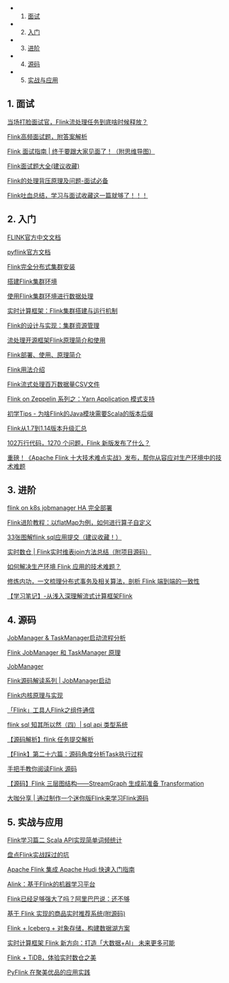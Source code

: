 <!-- vscode-markdown-toc -->
* 1. [面试](#)
* 2. [入门](#-1)
* 3. [进阶](#-1)
* 4. [源码](#-1)
* 5. [实战与应用](#-1)

<!-- vscode-markdown-toc-config
	numbering=true
	autoSave=true
	/vscode-markdown-toc-config -->
<!-- /vscode-markdown-toc -->
##  1. <a name=''></a>面试

[当场打脸面试官，Flink流处理任务到底啥时候释放？](https://mp.weixin.qq.com/s/Mm8kvjtVuLu5dc522Z3dLw)

[Flink高频面试题，附答案解析](https://mp.weixin.qq.com/s/9BbHr5kwcxu6ml0izFbwTQ)

[Flink 面试指南 | 终于要跟大家见面了！（附思维导图）](https://mp.weixin.qq.com/s/BnyC02BEVeFh7HU3JxCXgA)

[Flink面试题大全(建议收藏)](https://mp.weixin.qq.com/s/UkqBln6F_zSKtPDjnGkSKg)

[Flink的处理背压​原理及问题-面试必备](https://mp.weixin.qq.com/s/0rrruAIVYRPNpynHbZF41g)

[Flink吐血总结，学习与面试收藏这一篇就够了！！！](https://mp.weixin.qq.com/s/44G_siAfCLINOR0bBrun3g)

##  2. <a name='-1'></a>入门

[FLINK官方中文文档](https://nightlies.apache.org/flink/flink-docs-release-1.14/zh/docs/learn-flink/overview/)

[pyflink官方文档](https://nightlies.apache.org/flink/flink-docs-release-1.14/api/python/)

[Flink完全分布式集群安装](https://www.zhihu.com/tardis/sogou/art/131592261)

[搭建Flink集群环境](https://mp.weixin.qq.com/s/kxfsJXB2PIjgfmkO2wUXOw)

[使用Flink集群环境进行数据处理](https://mp.weixin.qq.com/s/dSeWar9YL2GIF1ljQyb71A)

[实时计算框架：Flink集群搭建与运行机制](https://mp.weixin.qq.com/s/ze97u_hoZY0CfZwrkwDkjw)

[Flink的设计与实现：集群资源管理](https://mp.weixin.qq.com/s/UxiLIj4hQQhqx35Z9Iz56Q)

[流处理开源框架Flink原理简介和使用](https://mp.weixin.qq.com/s/Ybfl2QHnV-1fAyJ7xE4Crg)

[Flink部署、使用、原理简介](https://mp.weixin.qq.com/s/Fiso69Qi4HTs1ejCNgMYbQ)

[Flink用法介绍](https://mp.weixin.qq.com/s/rTS4LStZoWMe0o61zQD5Cw)

[Flink流式处理百万数据量CSV文件](https://mp.weixin.qq.com/s/YBWbK0NVFSQrzU8_xjoNWA)

[Flink on Zeppelin 系列之：Yarn Application 模式支持](https://mp.weixin.qq.com/s/Uw8rUpDtzokIcQmbSmF8Lg)

[初学Tips - 为啥Flink的Java模块需要Scala的版本后缀](https://mp.weixin.qq.com/s/LFPwQ3tW5zwmWFoTFjMJRg)

[Flink从1.7到1.14版本升级汇总](https://mp.weixin.qq.com/s/gPhLlZFUwqWqLG8oWXcIFw)

[102万行代码，1270 个问题，Flink 新版发布了什么？](https://mp.weixin.qq.com/s/JKJ1UMw5gUNyiBstEQepDw)

[重磅！《Apache Flink 十大技术难点实战》发布，帮你从容应对生产环境中的技术难题](https://mp.weixin.qq.com/s/9ipBG7DxF-fO6QkKUoZWcw)

##  3. <a name='-1'></a>进阶

[flink on k8s jobmanager HA 完全部署](https://mp.weixin.qq.com/s/-_zhbZ1RVGe0oNJlzD2vPg)

[Flink进阶教程：以flatMap为例，如何进行算子自定义](https://mp.weixin.qq.com/s/I6-ibigdB9TPs38cbYgU3A)

[33张图解flink sql应用提交（建议收藏！）](https://mp.weixin.qq.com/s/ak9s2gUw6On7WwoiduEhYQ)

[实时数仓 | Flink实时维表join方法总结（附项目源码）](https://mp.weixin.qq.com/s/X3YYm9psakwF-HamjCvKBg)

[如何解决生产环境 Flink 应用的技术难题？](https://mp.weixin.qq.com/s/LJzJ8o9kl-NCnk1LtmNsKg)

[修炼内功，一文梳理分布式事务及相关算法，剖析 Flink 端到端的一致性](https://mp.weixin.qq.com/s/uTT-f8V8YsKef9zJWnu4bw)

[【学习笔记】-从浅入深理解流式计算框架Flink](https://mp.weixin.qq.com/s/qELKTMY9mudj5QVN4OJ_QQ)

##  4. <a name='-1'></a>源码

[JobManager & TaskManager启动流程分析](https://www.jianshu.com/p/8d0947069977)

[Flink JobManager 和 TaskManager 原理](https://mp.weixin.qq.com/s/GoDOjdAsloaJ5BSduvgN3g)

[JobManager](https://help.aliyun.com/document_detail/62486.html)

[Flink源码解读系列 | JobManager启动](https://mp.weixin.qq.com/s/Cbqb7jtYrgUAA8GZumpmNw)

[Flink内核原理与实现](https://mp.weixin.qq.com/s/NrgKJQit8WdO5-095cBzVw)

[「Flink」工具人Flink之组件通信](https://mp.weixin.qq.com/s/bmQa1xTyMDYKHnz8pYxPJQ)

[flink sql 知其所以然（四）| sql api 类型系统](https://mp.weixin.qq.com/s/aqDRWgr3Kim7lblx10JvtA)

[【源码解析】flink 任务提交解析](https://mp.weixin.qq.com/s/Qz79PQ9GvbBOXmvsrfnh_w)

[【Flink】第二十六篇：源码角度分析Task执行过程](https://mp.weixin.qq.com/s/BOxSh3YltFrrT_IupQAB6Q)

[手把手教你阅读Flink 源码](https://mp.weixin.qq.com/s/aiU7JapDHHGhbSGkForc3A)

[【源码】Flink 三层图结构——StreamGraph 生成前准备 Transformation](https://mp.weixin.qq.com/s/5I8nXgUr0U0hpQfsED7UIQ)

[大咖分享 | 通过制作一个迷你版Flink来学习Flink源码](https://mp.weixin.qq.com/s/hHz_7oFOfH6lu3bwbo2zsw)

##  5. <a name='-1'></a>实战与应用

[Flink学习篇二 Scala API实现简单词频统计](https://mp.weixin.qq.com/s/rLF9DPP7ECOBHoQLR0kaig)

[盘点Flink实战踩过的坑](https://mp.weixin.qq.com/s/op2bjLmouggirVt-HtPnrQ)

[Apache Flink 集成 Apache Hudi 快速入门指南](https://mp.weixin.qq.com/s/lw4RJFHmiitFm0_lpRtzgA)

[Alink：基于Flink的机器学习平台](https://mp.weixin.qq.com/s/wBuE76WAY6dgVTQfTBxpRg)

[Flink已经足够强大了吗？阿里巴巴说：还不够](https://mp.weixin.qq.com/s/hike1xQcykFyXpNb6E11tw)

[基于 Flink 实现的商品实时推荐系统(附源码)](https://mp.weixin.qq.com/s/apz64lDGc-AZfSwBwpnNMA)

[Flink + Iceberg + 对象存储，构建数据湖方案](https://mp.weixin.qq.com/s/nljOMhKf1P5b63mlfonBEw)

[实时计算框架 Flink 新方向：打造「大数据+AI」 未来更多可能](https://mp.weixin.qq.com/s/kcCmppbAsXHyIdBToLquTA)

[Flink + TiDB，体验实时数仓之美](https://mp.weixin.qq.com/s/MhiTglQH3R_8aNjYkDDllg)

[PyFlink 在聚美优品的应用实践](https://mp.weixin.qq.com/s/zVsBIs1ZEFe4atYUYtZpRg)
